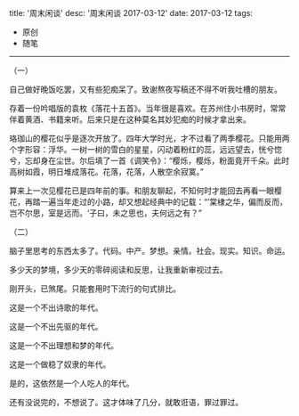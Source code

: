 title: '周末闲谈'
desc: '周末闲谈 2017-03-12'
date: 2017-03-12
tags:
  - 原创
  - 随笔
---

（一）

自己做好晚饭吃罢，又有些犯痴呆了。致谢熬夜写稿还不得不听我吐槽的朋友。

存着一份吟唱版的袁枚《落花十五首》。当年很是喜欢。在苏州住小书房时，常常伴着黄酒、书籍来听。后来只是在这种莫名其妙犯痴的时候才拿出来。

珞珈山的樱花似乎是逐次开放了。四年大学时光，才不过看了两季樱花。只能用两个字形容：浮华。一树一树的雪白的星星，闪动着粉红的蕊，远远望去，恍兮惚兮，忘却身在尘世。尔后填了一首《调笑令》：“樱烁，樱烁，粉面竟开千朵。此时高树如霞，明日堆成落花。花落，花落，人散空余寂寞。”

算来上一次见樱花已是四年前的事。和朋友聊起，不知何时才能回去再看一眼樱花，再踏一遍当年走过的小路，却又想起经典中的记载：“’棠棣之华，偏而反而，岂不尔思，室是远而。‘子曰，未之思也，夫何远之有？”

（二）

脑子里思考的东西太多了。代码。中产。梦想。亲情。社会。现实。知识。命运。

多少天的梦境，多少天的零碎阅读和反思，让我重新审视过去。

刚开头，已煞尾。只能套用时下流行的句式排比。

这是一个不出诗歌的年代。

这是一个不出先驱的年代。

这是一个不出理想和梦的年代。

这是一个做稳了奴隶的年代。

是的，这依然是一个人吃人的年代。

还有没说完的，不想说了。这才体味了几分，就敢诳语，罪过罪过。
